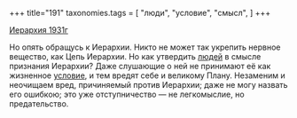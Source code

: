 +++
title="191"
taxonomies.tags = [
 "люди",
 "условие",
 "смысл",
]
+++

[Иерархия 1931г](/agni/1931)

Но опять обращусь к Иерархии. Никто не может так укрепить нервное вещество, как Цепь Иерархии. Но как утвердить [людей](/tags/люди) в смысле признания Иерархии? Даже слушающие о ней не принимают её как жизненное [условие](/tags/условие), и тем вредят себе и великому Плану. Незаменим и неочищаем вред, причиняемый против Иерархии; даже не могу назвать его ошибкою; это уже отступничество — не легкомыслие, но предательство.   

